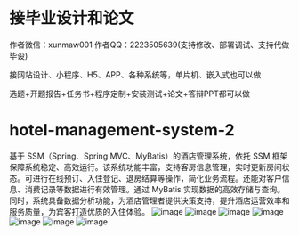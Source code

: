 # 接毕业设计和论文
作者微信：xunmaw001  作者QQ：2223505639(支持修改、部署调试、支持代做毕设)

接网站设计、小程序、H5、APP、各种系统等，单片机、嵌入式也可以做

选题+开题报告+任务书+程序定制+安装测试+论文+答辩PPT都可以做
# hotel-management-system-2
基于 SSM（Spring、Spring MVC、MyBatis）的酒店管理系统，依托 SSM 框架保障系统稳定、高效运行。该系统功能丰富，支持客房信息管理，实时更新房间状态。可进行在线预订、入住登记、退房结算等操作，简化业务流程。还能对客户信息、消费记录等数据进行有效管理。通过 MyBatis 实现数据的高效存储与查询。同时，系统具备数据分析功能，为酒店管理者提供决策支持，提升酒店运营效率和服务质量，为宾客打造优质的入住体验。 
![image](https://github.com/user-attachments/assets/8c976268-dde4-48a9-82f0-d8cf0398c6b4)
![image](https://github.com/user-attachments/assets/ab39a330-2af9-45b5-ad0f-505a20fe0fe4)
![image](https://github.com/user-attachments/assets/d317c503-5098-4dfb-b6ed-24bdd7a31cc5)
![image](https://github.com/user-attachments/assets/d7e9b926-a2a1-4cb9-92f8-2fdc072990a2)
![image](https://github.com/user-attachments/assets/a81630e7-a7cb-489e-ac7f-88a9bf1f5c7b)
![image](https://github.com/user-attachments/assets/29ffebd3-9b13-4d56-9c7f-ccaab8ff1c12)
![image](https://github.com/user-attachments/assets/0db5d946-34eb-434c-ace0-c343370b22ad)
